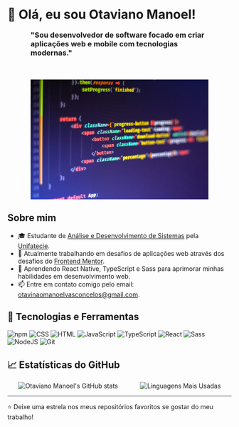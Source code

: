 # 👋 Olá, eu sou Otaviano Manoel!
<div style="display: flex; align-items: center; gap: 50px; width: 100%; justify-content: center; flex-wrap: wrap;">
  <h3 style="text-align: left; width: 400px; margin: 0;">
    "Sou desenvolvedor de software focado em criar aplicações web e mobile com tecnologias modernas."
  </h3>
  <img src="./Assets/ferenc-almasi-c8h0n7fSTqs-unsplash.jpg" alt="JSX Coding" width="400" height="250" style="max-width: 100%; height: auto;">
</div>



## Sobre mim
- 🎓 Estudante de [Análise e Desenvolvimento de Sistemas](https://www.unifatecie.edu.br/) pela [Unifatecie](https://www.unifatecie.edu.br/).
- 🔭 Atualmente trabalhando em desafios de aplicações web através dos desafios do [Frontend Mentor](https://www.frontendmentor.io/).
- 🌱 Aprendendo React Native, TypeScript e Sass para aprimorar minhas habilidades em desenvolvimento web.
- 📫 Entre em contato comigo pelo email: [otavinaomanoelvasconcelos@gmail.com](mailto:otavinaomanoelvasconcelos@gmail.com).

## 🔧 Tecnologias e Ferramentas
![npm](https://img.shields.io/badge/npm-CB3837?logo=npm&logoColor=fff)
![CSS](https://img.shields.io/badge/CSS-1572B6?logo=css3&logoColor=fff)
![HTML](https://img.shields.io/badge/HTML-%23E34F26.svg?logo=html5&logoColor=white)
![JavaScript](https://img.shields.io/badge/JavaScript-F7DF1E?logo=javascript&logoColor=000)
![TypeScript](https://img.shields.io/badge/TypeScript-3178C6?logo=typescript&logoColor=fff)
![React](https://img.shields.io/badge/React-%2320232a.svg?logo=react&logoColor=%2361DAFB)
![Sass](https://img.shields.io/badge/Sass-bf4180?logo=sass&logoColor=fff)
![NodeJS](https://img.shields.io/badge/Node.js-6DA55F?logo=node.js&logoColor=white)
![Git](https://img.shields.io/badge/Git-F05032?logo=git&logoColor=fff)

## 📈 Estatísticas do GitHub
<div style="display: flex; align-items: center; gap: 50px; width: 100%; justify-content: center; flex-wrap: wrap;">
  <img src="https://github-readme-stats.vercel.app/api?username=otaviano-manoel&show_icons=true&theme=radical" alt="Otaviano Manoel's GitHub stats" style="max-width: 100%; height: auto;">
  <img src="https://github-readme-stats.vercel.app/api/top-langs/?username=otaviano-manoel&layout=compact&theme=radical" alt="Linguagens Mais Usadas" style="max-width: 100%; height: auto;">
</div>

---

⭐️ Deixe uma estrela nos meus repositórios favoritos se gostar do meu trabalho!
